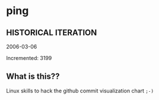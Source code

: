 # ping

## HISTORICAL ITERATION
2006-03-06

Incremented: 3199

## What is this?? 
Linux skills to hack the github commit visualization chart `;-)`

